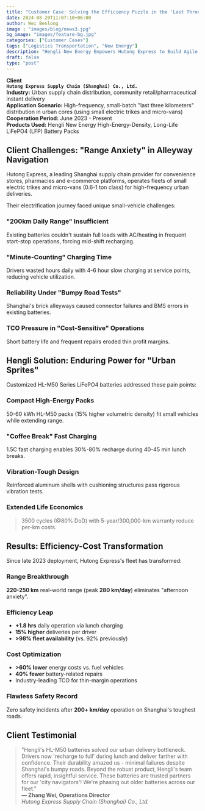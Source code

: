 ```yaml
---
title: "Customer Case: Solving the Efficiency Puzzle in the 'Last Three Kilometers'"
date: 2024-08-20T11:07:10+06:00
author: Wei Benlong
image : "images/blog/news3.jpg"
bg_image: "images/feature-bg.jpg"
categories: ["Customer Cases"]
tags: ["Logistics Transportation", "New Energy"]
description: "Hengli New Energy Empowers Hutong Express to Build Agile Urban Micro-Distribution Electric Fleet"
draft: false
type: "post"
---
```


**Client**  
**`Hutong Express Supply Chain (Shanghai) Co., Ltd.`**  
**Industry:** Urban supply chain distribution, community retail/pharmaceutical instant delivery  
**Application Scenario:** High-frequency, small-batch "last three kilometers" distribution in urban cores (using small electric trikes and micro-vans)  
**Cooperation Period:** June 2023 - Present  
**Products Used:** Hengli New Energy High-Energy-Density, Long-Life LiFePO4 (LFP) Battery Packs  
<!--more-->
## Client Challenges: "Range Anxiety" in Alleyway Navigation
Hutong Express, a leading Shanghai supply chain provider for convenience stores, pharmacies and e-commerce platforms, operates fleets of small electric trikes and micro-vans (0.6-1 ton class) for high-frequency urban deliveries.

Their electrification journey faced unique small-vehicle challenges:

### "200km Daily Range" Insufficient
Existing batteries couldn't sustain full loads with AC/heating in frequent start-stop operations, forcing mid-shift recharging.

### "Minute-Counting" Charging Time
Drivers wasted hours daily with 4-6 hour slow charging at service points, reducing vehicle utilization.

### Reliability Under "Bumpy Road Tests"
Shanghai's brick alleyways caused connector failures and BMS errors in existing batteries.

### TCO Pressure in "Cost-Sensitive" Operations
Short battery life and frequent repairs eroded thin profit margins.

## Hengli Solution: Enduring Power for "Urban Sprites"
Customized HL-M50 Series LiFePO4 batteries addressed these pain points:

### Compact High-Energy Packs
50-60 kWh HL-M50 packs (15% higher volumetric density) fit small vehicles while extending range.

### "Coffee Break" Fast Charging
1.5C fast charging enables 30%-80% recharge during 40-45 min lunch breaks.

### Vibration-Tough Design
Reinforced aluminum shells with cushioning structures pass rigorous vibration tests.

### Extended Life Economics
>3500 cycles (@80% DoD) with 5-year/300,000-km warranty reduce per-km costs.

## Results: Efficiency-Cost Transformation
Since late 2023 deployment, Hutong Express's fleet has transformed:

### Range Breakthrough
**220-250 km** real-world range (peak **280 km/day**) eliminates "afternoon anxiety".

### Efficiency Leap
- **+1.8 hrs** daily operation via lunch charging
- **15% higher** deliveries per driver
- **>98% fleet availability** (vs. 92% previously)

### Cost Optimization
- **>60% lower** energy costs vs. fuel vehicles
- **40% fewer** battery-related repairs
- Industry-leading TCO for thin-margin operations

### Flawless Safety Record
Zero safety incidents after **200+ km/day** operation on Shanghai's toughest roads.

## Client Testimonial
> "Hengli's HL-M50 batteries solved our urban delivery bottleneck. Drivers now 'recharge to full' during lunch and deliver farther with confidence. Their durability amazed us - minimal failures despite Shanghai's bumpy roads. Beyond the robust product, Hengli's team offers rapid, insightful service. These batteries are trusted partners for our 'city navigators'! We're phasing out older batteries across our fleet."  
> **— Zhang Wei, Operations Director**  
> *Hutong Express Supply Chain (Shanghai) Co., Ltd.*